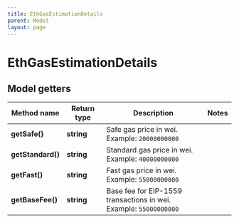 ```yaml
---
title: EthGasEstimationDetails
parent: Model
layout: page
---
```


# EthGasEstimationDetails

## Model getters

Method name | Return type | Description | Notes
------------ | ------------- | ------------- | -------------
**getSafe()** | **string** | Safe gas price in wei. <br>Example: `20000000000` |
**getStandard()** | **string** | Standard gas price in wei. <br>Example: `40000000000` |
**getFast()** | **string** | Fast gas price in wei. <br>Example: `55000000000` |
**getBaseFee()** | **string** | Base fee for EIP-1559 transactions in wei. <br>Example: `55000000000` |

